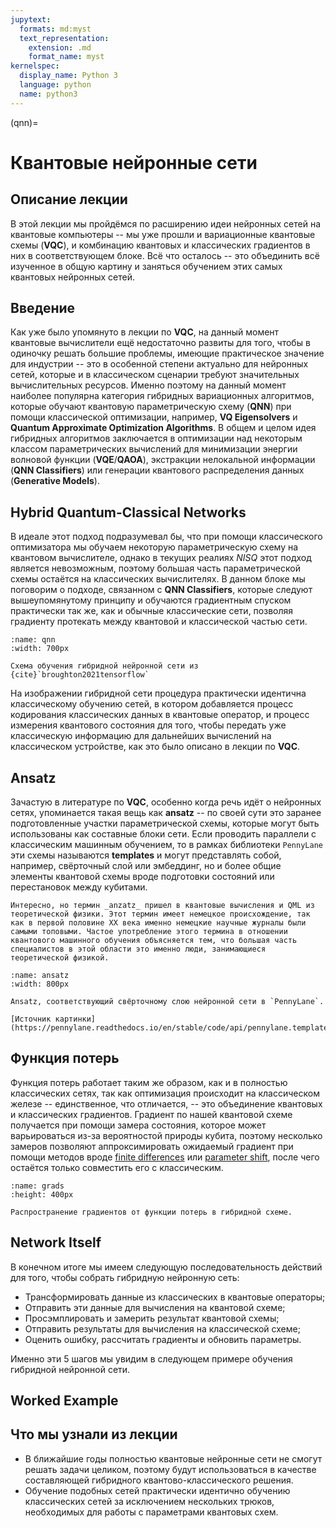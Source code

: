 ```yaml
---
jupytext:
  formats: md:myst
  text_representation:
    extension: .md
    format_name: myst
kernelspec:
  display_name: Python 3
  language: python
  name: python3
---
```


(qnn)=

# Квантовые нейронные сети

## Описание лекции

В этой лекции мы пройдёмся по расширению идеи нейронных сетей на квантовые компьютеры -- мы уже прошли и вариационные квантовые схемы (**VQC**), и комбинацию квантовых и классических градиентов в них в соответствующем блоке. Всё что осталось -- это объединить всё изученное в общую картину и заняться обучением этих самых квантовых нейронных сетей.

## Введение

Как уже было упомянуто в лекции по **VQC**, на данный момент квантовые вычислители ещё недостаточно развиты для того, чтобы в одиночку решать большие проблемы, имеющие практическое значение для индустрии -- это в особенной степени актуально для нейронных сетей, которые и в классическом сценарии требуют значительных вычислительных ресурсов. Именно поэтому на данный момент наиболее популярна категория гибридных вариационных алгоритмов, которые обучают квантовую параметрическую схему (**QNN**) при помощи классической оптимизации, например, **VQ Eigensolvers** и **Quantum Approximate Optimization Algorithms**. В общем и целом идея гибридных алгоритмов заключается в оптимизации над некоторым классом параметрических вычислений для минимизации энергии волновой функции (**VQE**/**QAOA**), экстракции нелокальной информации (**QNN Classifiers**) или генерации квантового распределения данных (**Generative Models**).

## Hybrid Quantum-Classical Networks

В идеале этот подход подразумевал бы, что при помощи классического оптимизатора мы обучаем некоторую параметрическую схему на квантовом вычислителе, однако в текущих реалиях _NISQ_ этот подход является невозможным, поэтому большая часть параметрической схемы остаётся на классических вычислителях. В данном блоке мы поговорим о подходе, связанном с **QNN Classifiers**, которые следуют вышеупомянутому принципу и обучаются градиентным спуском практически так же, как и обычные классические сети, позволяя градиенту протекать между квантовой и классической частью сети.

```{figure} /_static/qnnblock/qnntfq2.png
:name: qnn
:width: 700px

Схема обучения гибридной нейронной сети из {cite}`broughton2021tensorflow`
```

На изображении гибридной сети процедура практически идентична классическому обучению сетей, в котором добавляется процесс кодирования классических данных в квантовые оператор, и процесс измерения квантового состояния для того, чтобы передать уже классическую информацию для дальнейших вычислений на классическом устройстве, как это было описано в лекции по **VQC**.

## Ansatz

Зачастую в литературе по **VQC**, особенно когда речь идёт о нейронных сетях, упоминается такая вещь как **ansatz** -- по своей сути это заранее подготовленные участки параметрической схемы, которые могут быть использованы как составные блоки сети. Если проводить параллели с классическим машинным обучением, то в рамках библиотеки `PennyLane` эти схемы называются **templates** и могут представлять собой, например, свёрточный слой или эмбеддинг, но и более общие элементы квантовой схемы вроде подготовки состояний или перестановок между кубитами.

```{note}
Интересно, но термин _anzatz_ пришел в квантовые вычисления и QML из теоретической физики. Этот термин имеет немецкое происхождение, так как в первой половине XX века именно немецкие научные журналы были самыми топовыми. Частое употребление этого термина в отношении квантового машинного обучения объясняется тем, что большая часть специалистов в этой области это именно люди, занимающиеся теоретической физикой.
```

```{figure} /_static/qnnblock/layer_cvqnn.png
:name: ansatz
:width: 800px

Ansatz, соответствующий свёрточному слою нейронной сети в `PennyLane`.

[Источник картинки](https://pennylane.readthedocs.io/en/stable/code/api/pennylane.templates.layers.CVNeuralNetLayers.html)
```

## Функция потерь

Функция потерь работает таким же образом, как и в полностью классических сетях, так как оптимизация происходит на классическом железе -- единственное, что отличается, -- это объединение квантовых и классических градиентов. Градиент по нашей квантовой схеме получается при помощи замера состояния, которое может варьироваться из-за вероятностой природы кубита, поэтому несколько замеров позволяют аппроксимировать ожидаемый градиент при помощи методов вроде [finite differences](gradients#) или [parameter shift](hogradients), после чего остаётся только совместить его с классическим.

```{figure} /_static/qnnblock/qnngrads.png
:name: grads
:height: 400px

Распространение градиентов от функции потерь в гибридной схеме.
```

## Network Itself

В конечном итоге мы имеем следующую последовательность действий для того, чтобы собрать гибридную нейронную сеть:

- Трансформировать данные из классических в квантовые операторы;
- Отправить эти данные для вычисления на квантовой схеме;
- Просэмплировать и замерить результат квантовой схемы;
- Отправить результаты для вычисления на классической схеме;
- Оценить ошибку, рассчитать градиенты и обновить параметры.

Именно эти 5 шагов мы увидим в следующем примере обучения гибридной нейронной сети.

## Worked Example

## Что мы узнали из лекции

- В ближайшие годы полностью квантовые нейронные сети не смогут решать задачи целиком, поэтому будут использоваться в качестве составляющей гибридного квантово-классического решения.
- Обучение подобных сетей практически идентично обучению классических сетей за исключением нескольких трюков, необходимых для работы с параметрами квантовых схем.
